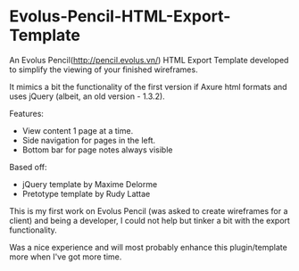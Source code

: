 Evolus-Pencil-HTML-Export-Template
==================================

An Evolus Pencil(http://pencil.evolus.vn/) HTML Export Template developed to simplify the viewing of your finished wireframes.

It mimics a bit the functionality of the first version if Axure html formats and uses jQuery (albeit, an old version - 1.3.2).

Features:
 * View content 1 page at a time. 
 * Side navigation for pages in the left. 
 * Bottom bar for page notes always visible


Based off:
 * jQuery template by Maxime Delorme
 * Pretotype template by Rudy Lattae



This is my first work on Evolus Pencil (was asked to create wireframes for a client) and being a developer, I could not help but tinker a bit with the export functionality. 

Was a nice experience and will most probably enhance this plugin/template more when I've got more time.
